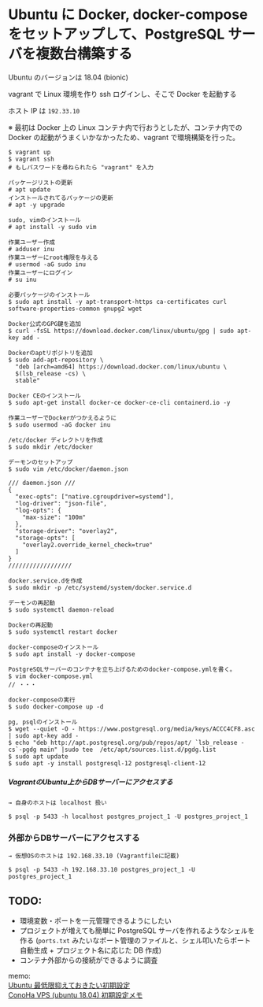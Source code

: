 # Ubuntu に Docker, docker-compose をセットアップして、PostgreSQL サーバを複数台構築する

Ubuntu のバージョンは 18.04 (bionic)

vagrant で Linux 環境を作り ssh ログインし、そこで Docker を起動する

ホスト IP は `192.33.10`

※ 最初は Docker 上の Linux コンテナ内で行おうとしたが、コンテナ内での Docker の起動がうまくいかなかったため、vagrant で環境構築を行った。

```
$ vagrant up
$ vagrant ssh
# もしパスワードを尋ねられたら "vagrant" を入力
```

```
パッケージリストの更新
# apt update
インストールされてるパッケージの更新
# apt -y upgrade

sudo, vimのインストール
# apt install -y sudo vim

作業ユーザー作成
# adduser inu
作業ユーザーにroot権限を与える
# usermod -aG sudo inu
作業ユーザーにログイン
# su inu
```

```
必要パッケージのインストール
$ sudo apt install -y apt-transport-https ca-certificates curl software-properties-common gnupg2 wget

Docker公式のGPG鍵を追加
$ curl -fsSL https://download.docker.com/linux/ubuntu/gpg | sudo apt-key add -

Dockerのaptリポジトリを追加
$ sudo add-apt-repository \
  "deb [arch=amd64] https://download.docker.com/linux/ubuntu \
  $(lsb_release -cs) \
  stable"

Docker CEのインストール
$ sudo apt-get install docker-ce docker-ce-cli containerd.io -y

作業ユーザーでDockerがつかえるように
$ sudo usermod -aG docker inu

/etc/docker ディレクトリを作成
$ sudo mkdir /etc/docker

デーモンのセットアップ
$ sudo vim /etc/docker/daemon.json

/// daemon.json ///
{
  "exec-opts": ["native.cgroupdriver=systemd"],
  "log-driver": "json-file",
  "log-opts": {
    "max-size": "100m"
  },
  "storage-driver": "overlay2",
  "storage-opts": [
    "overlay2.override_kernel_check=true"
  ]
}
//////////////////

docker.service.dを作成
$ sudo mkdir -p /etc/systemd/system/docker.service.d

デーモンの再起動
$ sudo systemctl daemon-reload

Dockerの再起動
$ sudo systemctl restart docker

docker-composeのインストール
$ sudo apt install -y docker-compose

PostgreSQLサーバーのコンテナを立ち上げるためのdocker-compose.ymlを書く。
$ vim docker-compose.yml
// ・・・

docker-composeの実行
$ sudo docker-compose up -d

pg, psqlのインストール
$ wget --quiet -O - https://www.postgresql.org/media/keys/ACCC4CF8.asc | sudo apt-key add -
$ echo "deb http://apt.postgresql.org/pub/repos/apt/ `lsb_release -cs`-pgdg main" |sudo tee  /etc/apt/sources.list.d/pgdg.list
$ sudo apt update
$ sudo apt -y install postgresql-12 postgresql-client-12
```

##### VagrantのUbuntu上からDBサーバーにアクセスする
```
→ 自身のホストは localhost 扱い

$ psql -p 5433 -h localhost postgres_project_1 -U postgres_project_1
```

### 外部からDBサーバーにアクセスする
```
→ 仮想OSのホストは 192.168.33.10 (Vagrantfileに記載)

$ psql -p 5433 -h 192.168.33.10 postgres_project_1 -U postgres_project_1
```


## TODO:

- 環境変数・ポートを一元管理できるようにしたい
- プロジェクトが増えても簡単に PostgreSQL サーバを作れるようなシェルを作る
  (`ports.txt` みたいなポート管理のファイルと、シェル叩いたらポート自動生成 + プロジェクト名に応じた DB 作成)
- コンテナ外部からの接続ができるように調査

memo:  
[Ubuntu 最低限抑えておきたい初期設定](https://qiita.com/kotarella1110/items/f638822d64a43824dfa4)  
[ConoHa VPS (ubuntu 18.04) 初期設定メモ](https://qiita.com/jqtype/items/126c33ea176f3ba506c3)
